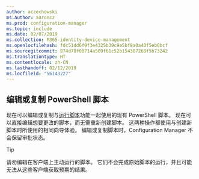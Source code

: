 ```yaml
---
author: aczechowski
ms.author: aaroncz
ms.prod: configuration-manager
ms.topic: include
ms.date: 02/07/2019
ms.collection: M365-identity-device-management
ms.openlocfilehash: fdc51dd6f9f3e4325b39c9e5bf8a0a40f5eb0bcf
ms.sourcegitcommit: 874d78f08714a509f61c52b154387268f5b73242
ms.translationtype: HT
ms.contentlocale: zh-CN
ms.lasthandoff: 02/12/2019
ms.locfileid: "56143227"
---
```

## <a name="bkmk_psedit"></a> 编辑或复制 PowerShell 脚本
<!--3705507-->

现在可以编辑或复制与[运行脚本](/sccm/apps/deploy-use/create-deploy-scripts)功能一起使用的现有 PowerShell 脚本。 现在可以直接编辑想要更改的脚本，而无需重新创建脚本。 这两种操作都使用与创建新脚本时所使用的相同向导体验。 编辑或复制脚本时，Configuration Manager 不会保留审批状态。 

> [!Tip]  
> 请勿编辑在客户端上主动运行的脚本。 它们不会完成原始脚本的运行，并且可能无法从这些客户端获取预期的结果。  

